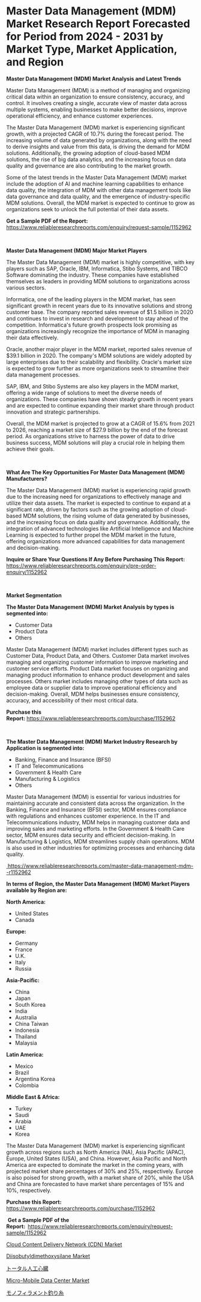 <p><h1>Master Data Management (MDM) Market Research Report Forecasted for Period from 2024 -  2031 by Market Type, Market Application, and Region</h1></p><p><strong>Master Data Management (MDM) Market Analysis and Latest Trends</strong></p>
<p><p>Master Data Management (MDM) is a method of managing and organizing critical data within an organization to ensure consistency, accuracy, and control. It involves creating a single, accurate view of master data across multiple systems, enabling businesses to make better decisions, improve operational efficiency, and enhance customer experiences.</p><p>The Master Data Management (MDM) market is experiencing significant growth, with a projected CAGR of 10.7% during the forecast period. The increasing volume of data generated by organizations, along with the need to derive insights and value from this data, is driving the demand for MDM solutions. Additionally, the growing adoption of cloud-based MDM solutions, the rise of big data analytics, and the increasing focus on data quality and governance are also contributing to the market growth.</p><p>Some of the latest trends in the Master Data Management (MDM) market include the adoption of AI and machine learning capabilities to enhance data quality, the integration of MDM with other data management tools like data governance and data quality, and the emergence of industry-specific MDM solutions. Overall, the MDM market is expected to continue to grow as organizations seek to unlock the full potential of their data assets.</p></p>
<p><strong>Get a Sample PDF of the Report:&nbsp;</strong> <a href="https://www.reliableresearchreports.com/enquiry/request-sample/1152962">https://www.reliableresearchreports.com/enquiry/request-sample/1152962</a></p>
<p>&nbsp;</p>
<p><strong>Master Data Management (MDM) Major Market Players</strong></p>
<p><p>The Master Data Management (MDM) market is highly competitive, with key players such as SAP, Oracle, IBM, Informatica, Stibo Systems, and TIBCO Software dominating the industry. These companies have established themselves as leaders in providing MDM solutions to organizations across various sectors.</p><p>Informatica, one of the leading players in the MDM market, has seen significant growth in recent years due to its innovative solutions and strong customer base. The company reported sales revenue of $1.5 billion in 2020 and continues to invest in research and development to stay ahead of the competition. Informatica's future growth prospects look promising as organizations increasingly recognize the importance of MDM in managing their data effectively.</p><p>Oracle, another major player in the MDM market, reported sales revenue of $39.1 billion in 2020. The company's MDM solutions are widely adopted by large enterprises due to their scalability and flexibility. Oracle's market size is expected to grow further as more organizations seek to streamline their data management processes.</p><p>SAP, IBM, and Stibo Systems are also key players in the MDM market, offering a wide range of solutions to meet the diverse needs of organizations. These companies have shown steady growth in recent years and are expected to continue expanding their market share through product innovation and strategic partnerships.</p><p>Overall, the MDM market is projected to grow at a CAGR of 15.6% from 2021 to 2026, reaching a market size of $27.9 billion by the end of the forecast period. As organizations strive to harness the power of data to drive business success, MDM solutions will play a crucial role in helping them achieve their goals.</p></p>
<p>&nbsp;</p>
<p><strong>What Are The Key Opportunities For Master Data Management (MDM) Manufacturers?</strong></p>
<p><p>The Master Data Management (MDM) market is experiencing rapid growth due to the increasing need for organizations to effectively manage and utilize their data assets. The market is expected to continue to expand at a significant rate, driven by factors such as the growing adoption of cloud-based MDM solutions, the rising volume of data generated by businesses, and the increasing focus on data quality and governance. Additionally, the integration of advanced technologies like Artificial Intelligence and Machine Learning is expected to further propel the MDM market in the future, offering organizations more advanced capabilities for data management and decision-making.</p></p>
<p><strong>Inquire or Share Your Questions If Any Before Purchasing This Report:</strong> <a href="https://www.reliableresearchreports.com/enquiry/pre-order-enquiry/1152962">https://www.reliableresearchreports.com/enquiry/pre-order-enquiry/1152962</a></p>
<p>&nbsp;</p>
<p><strong>Market Segmentation</strong></p>
<p><strong>The Master Data Management (MDM) Market Analysis by types is segmented into:</strong></p>
<p><ul><li>Customer Data</li><li>Product Data</li><li>Others</li></ul></p>
<p><p>Master Data Management (MDM) market includes different types such as Customer Data, Product Data, and Others. Customer Data market involves managing and organizing customer information to improve marketing and customer service efforts. Product Data market focuses on organizing and managing product information to enhance product development and sales processes. Others market includes managing other types of data such as employee data or supplier data to improve operational efficiency and decision-making. Overall, MDM helps businesses ensure consistency, accuracy, and accessibility of their most critical data.</p></p>
<p><strong>Purchase this Report:&nbsp;</strong><a href="https://www.reliableresearchreports.com/purchase/1152962">https://www.reliableresearchreports.com/purchase/1152962</a></p>
<p>&nbsp;</p>
<p><strong>The Master Data Management (MDM) Market Industry Research by Application is segmented into:</strong></p>
<p><ul><li>Banking, Finance and Insurance (BFSI)</li><li>IT and Telecommunications</li><li>Government & Health Care</li><li>Manufacturing & Logistics</li><li>Others</li></ul></p>
<p><p>Master Data Management (MDM) is essential for various industries for maintaining accurate and consistent data across the organization. In the Banking, Finance and Insurance (BFSI) sector, MDM ensures compliance with regulations and enhances customer experience. In the IT and Telecommunications industry, MDM helps in managing customer data and improving sales and marketing efforts. In the Government & Health Care sector, MDM ensures data security and efficient decision-making. In Manufacturing & Logistics, MDM streamlines supply chain operations. MDM is also used in other industries for optimizing processes and enhancing data quality.</p></p>
<p><a href="https://www.reliableresearchreports.com/master-data-management-mdm--r1152962">&nbsp;https://www.reliableresearchreports.com/master-data-management-mdm--r1152962</a></p>
<p><strong>In terms of Region, the Master Data Management (MDM) Market Players available by Region are:</strong></p>
<p>
    <p> <strong> North America: </strong>
        <ul>
            <li>United States</li>
            <li>Canada</li>
        </ul>
        </p> 
    <p> <strong> Europe: </strong>
        <ul>
            <li>Germany</li>
            <li>France</li>
            <li>U.K.</li>
            <li>Italy</li>
            <li>Russia</li>
        </ul>
        </p> 
    <p> <strong> Asia-Pacific: </strong>
        <ul>
            <li>China</li>
            <li>Japan</li>
            <li>South Korea</li>
            <li>India</li>
            <li>Australia</li>
            <li>China Taiwan</li>
            <li>Indonesia</li>
            <li>Thailand</li>
            <li>Malaysia</li>
        </ul>
        </p> 
    <p> <strong> Latin America: </strong>
        <ul>
            <li>Mexico</li>
            <li>Brazil</li>
            <li>Argentina Korea</li>
            <li>Colombia</li>
        </ul>
        </p> 
    <p> <strong> Middle East & Africa: </strong>
        <ul>
            <li>Turkey</li>
            <li>Saudi</li>
            <li>Arabia</li>
            <li>UAE</li>
            <li>Korea</li>
        </ul>
    </p>
    </p>
<p><p>The Master Data Management (MDM) market is experiencing significant growth across regions such as North America (NA), Asia Pacific (APAC), Europe, United States (USA), and China. However, Asia Pacific and North America are expected to dominate the market in the coming years, with projected market share percentages of 30% and 25%, respectively. Europe is also poised for strong growth, with a market share of 20%, while the USA and China are forecasted to have market share percentages of 15% and 10%, respectively.</p></p>
<p><strong>Purchase this Report: </strong><a href="https://www.reliableresearchreports.com/purchase/1152962">https://www.reliableresearchreports.com/purchase/1152962</a></p>
<p>&nbsp;<strong>Get a Sample PDF of the Report:&nbsp;&nbsp;</strong><a href="https://www.reliableresearchreports.com/enquiry/request-sample/1152962">https://www.reliableresearchreports.com/enquiry/request-sample/1152962</a></p>
<p><strong></strong></p>
<p><p><a href="https://github.com/MaraKoelpin2023/Market-Research-Report-List-1/blob/main/cloud-content-delivery-network-cdn-market.md">Cloud Content Delivery Network (CDN) Market</a></p><p><a href="https://issuu.com/reportprime-2/docs/diisobutyldimethoxysilane-market-size-2030.pptx">Diisobutyldimethoxysilane Market</a></p><p><a href="https://github.com/decker5351/Market-Research-Report-List-1/blob/main/563035359610.md">トータル人工心臓</a></p><p><a href="https://github.com/maudAbbott7/Market-Research-Report-List-1/blob/main/micro-mobile-data-center-market.md">Micro-Mobile Data Center Market</a></p><p><a href="https://github.com/KaydenJohns1964/Market-Research-Report-List-1/blob/main/853119359609.md">モノフィラメント釣り糸</a></p></p>